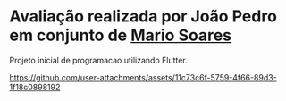 <h1> Avaliação realizada por João Pedro em conjunto de <a href="https://github.com/mario2805" target="_self" rel="external">Mario Soares</a> </h1>
Projeto inicial de programacao utilizando Flutter.

<br>

https://github.com/user-attachments/assets/11c73c6f-5759-4f66-89d3-1f18c0898192




